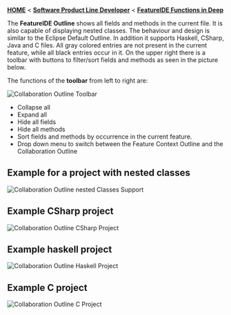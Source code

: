 <!-- Breadcrumb -->
[**HOME**](https://github.com/tthuem/FeatureIDE/wiki) < [**Software Product Line Developer**](https://github.com/tthuem/FeatureIDE/wiki/Software-Product-Line-Developer) < [**FeatureIDE Functions in Deep**](https://github.com/tthuem/FeatureIDE/wiki/FeatureIDE-Functions-in-Deep)

<!-- Introduction -->
The **FeatureIDE Outline** shows all fields and methods in the current file. It is also capable of displaying nested classes. 
The behaviour and design is similar to the Eclipse Default Outline. In addition it supports Haskell, CSharp, Java and C files.
All gray colored entries are not present in the current feature, while all black entries occur in it.
On the upper right there is a toolbar with buttons to filter/sort fields and methods as seen in the picture below.


<!-- Outline -->

<!-- Content -->
The functions of the **toolbar** from left to right are:       

![Collaboration Outline Toolbar](https://github.com/tthuem/FeatureIDE/wiki/Assets/FeatureIDEOutline/toolbar.PNG)

* Collapse all
* Expand all
* Hide all fields
* Hide all methods
* Sort fields and methods by occurrence in the current feature.
* Drop down menu to switch between the Feature Context Outline and the Collaboration Outline

## Example for a project with nested classes
![Collaboration Outline nested Classes Support](https://github.com/tthuem/FeatureIDE/wiki/Assets/FeatureIDEOutline/nestedClasses.PNG)

## Example CSharp project
![Collaboration Outline CSharp Project](https://github.com/tthuem/FeatureIDE/wiki/Assets/FeatureIDEOutline/CSharp.PNG)

## Example haskell project
![Collaboration Outline Haskell Project](https://github.com/tthuem/FeatureIDE/wiki/Assets/FeatureIDEOutline/haskell.PNG)

## Example C project
![Collaboration Outline C Project](https://github.com/tthuem/FeatureIDE/wiki/Assets/FeatureIDEOutline/C.PNG)





